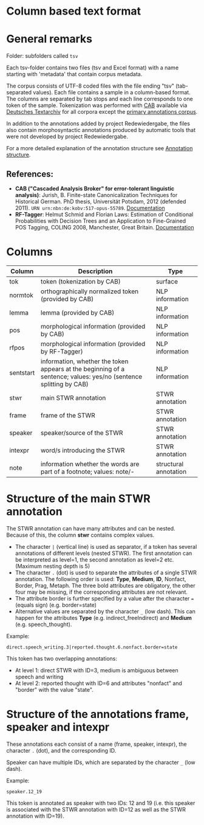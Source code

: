 # Column based text format 

# General remarks

Folder: subfolders called `tsv`

Each tsv-folder contains two files (tsv and Excel format) with a name starting with 'metadata' that contain corpus metadata.

The corpus consists of UTF-8 coded files with the file ending "tsv" (tab-separated values). Each file contains a sample in a column-based format. The columns are separated by tab stops and each line corresponds to one token of the sample. Tokenization was performed with [CAB](https://kaskade.dwds.de/demo/cab/file) available via [Deutsches Textarchiv](http://www.deutschestextarchiv.de) for all corpora except the [primary annotations corpus](primary-annotations_main-corpus.md).

In addition to the annotations added by project Redewiedergabe, the files also contain morphosyntactic annotations produced by automatic tools that were not developed by project Redewiedergabe.

For a more detailed explanation of the annotation structure see [Annotation structure](annotation_structure.md). 

## References:  
* **CAB ("Cascaded Analysis Broker" for error-tolerant linguistic analysis)**: Jurish, B. Finite-state Canonicalization Techniques for Historical German. PhD thesis, Universität Potsdam, 2012 (defended 2011). `URN urn:nbn:de:kobv:517-opus-55789`. [Documentation](http://odo.dwds.de/~moocow/software/DTA-CAB)    
* **RF-Tagger**: Helmut Schmid and Florian Laws: Estimation of Conditional Probabilities with Decision Trees and an Application to Fine-Grained POS Tagging, COLING 2008, Manchester, Great Britain. [Documentation](http://www.cis.uni-muenchen.de/~schmid/tools/RFTagger/)

# Columns

| Column | Description                                                                                        | Type                      |
|-----------|-----------------------------------------------------------------------------------------------------|---------------------------|
| tok       | token (tokenization by CAB)                                                                        | surface |
| normtok   | orthographically normalized token (provided by CAB)                                           | NLP information           |
| lemma     | lemma (provided by CAB)                                                                        | NLP information           |
| pos       | morphological information (provided by CAB)                                                   | NLP information           |
| rfpos     | morphological information (provided by RF-Tagger)                                             | NLP information           |
| sentstart | information, whether the token appears at the beginning of a sentence; values: yes/no (sentence splitting by CAB) | NLP information           |
| stwr      | main STWR annotation                                                       | STWR annotation|
| frame     | frame of the STWR                                                                               | STWR annotation |
| speaker   | speaker/source of the STWR| STWR annotation |
| intexpr   | word/s introducing the STWR                                                                         | STWR annotation |
| note | information whether the words are part of a footnote; values: note/-                                                                        | structural annotation |

# Structure of the main STWR annotation
The STWR annotation can have many attributes and can be nested. Because of this, the column **stwr** contains complex values.

* The character `|` (vertical line) is used as separator, if a token has several annotations of different levels (nested STWR). The first annotation can be interpreted as level=1, the second annotation as level=2 etc. (Maximum nesting depth is 5)
* The character `.` (dot) is used to separate the attributes of a single STWR annotation. The following order is used: **Type**, **Medium**, **ID**, Nonfact, Border, Prag, Metaph. The three bold attributes are obligatory, the other four may be missing, if the corresponding attributes are not relevant.
* The attribute border is further specified by a value after the character `=` (equals sign) (e.g. border=state)
* Alternative values are separated by the character `_` (low dash). This can happen for the attributes **Type** (e.g. indirect_freeIndirect) and **Medium** (e.g. speech_thought).

Example:

`direct.speech_writing.3|reported.thought.6.nonfact.border=state`

This token has two overlapping annotations:
* At level 1: direct STWR with ID=3, medium is ambiguous between speech and writing
* At level 2: reported thought with ID=6 and attributes "nonfact" and "border" with the value "state".

# Structure of the annotations frame, speaker and intexpr
These annotations each consist of a name (frame, speaker, intexpr), the character `.` (dot), and the corresponding ID.

Speaker can have multiple IDs, which are separated by the character `_` (low dash).

Example:

`speaker.12_19`

This token is annotated as speaker with two IDs: 12 and 19 (i.e. this speaker is associated with the STWR annotation with ID=12 as well as the STWR annotation with ID=19).



